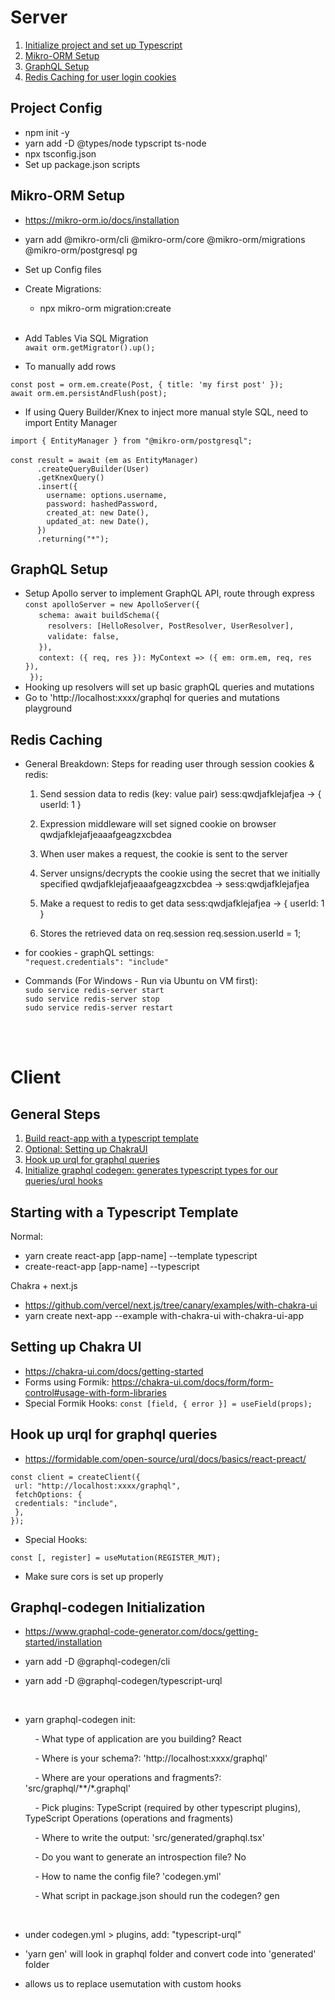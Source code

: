# Server

1. [Initialize project and set up Typescript](#Project-Config)
2. [Mikro-ORM Setup](#Mikro-ORM-Setup)
3. [GraphQL Setup](#GraphQL-Setup)
4. [Redis Caching for user login cookies](#Redis-Caching)

## Project Config

- npm init -y
- yarn add -D @types/node typscript ts-node
- npx tsconfig.json
- Set up package.json scripts

## Mikro-ORM Setup

- https://mikro-orm.io/docs/installation
- yarn add @mikro-orm/cli @mikro-orm/core @mikro-orm/migrations @mikro-orm/postgresql pg
- Set up Config files

- Create Migrations:
  - npx mikro-orm migration:create <br /> <br />

- Add Tables Via SQL Migration <br />
```await orm.getMigrator().up();```

- To manually add rows

```const post = orm.em.create(Post, { title: 'my first post' }); ``` <br />
```await orm.em.persistAndFlush(post);```

 - If using Query Builder/Knex to inject more manual style SQL, need to import Entity Manager

 ``` import { EntityManager } from "@mikro-orm/postgresql"; ``` <br /> <br />
 ``` const result = await (em as EntityManager) ``` <br />
 ```       .createQueryBuilder(User) ``` <br />
 ```       .getKnexQuery() ``` <br />
 ```       .insert({ ``` <br />
 ```         username: options.username, ``` <br />
 ```         password: hashedPassword, ``` <br />
 ```         created_at: new Date(), ``` <br />
 ```         updated_at: new Date(), ``` <br />
 ```       }) ``` <br />
 ```       .returning("*"); ``` <br />

## GraphQL Setup

- Setup Apollo server to implement GraphQL API, route through express <br />
``` const apolloServer = new ApolloServer({ ``` <br />
```    schema: await buildSchema({ ``` <br />
```      resolvers: [HelloResolver, PostResolver, UserResolver], ``` <br />
```      validate: false, ``` <br />
```    }), ``` <br />
```    context: ({ req, res }): MyContext => ({ em: orm.em, req, res }), ``` <br />
```  }); ``` <br />
- Hooking up resolvers will set up basic graphQL queries and mutations
- Go to 'http://localhost:xxxx/graphql for queries and mutations playground

## Redis Caching

- General Breakdown: Steps for reading user through session cookies & redis:

  1. Send session data to redis (key: value pair)
  sess:qwdjafklejafjea -> { userId: 1 }

  2. Expression middleware will set signed cookie on browser
  qwdjafklejafjeaaafgeagzxcbdea

  3. When user makes a request, the cookie is sent to the server

  4. Server unsigns/decrypts the cookie using the secret that we initially specified
  qwdjafklejafjeaaafgeagzxcbdea -> sess:qwdjafklejafjea

  5. Make a request to redis to get data
  sess:qwdjafklejafjea -> { userId: 1 }

  6. Stores the retrieved data on req.session
  req.session.userId = 1;

- for cookies - graphQL settings: <br />
```"request.credentials": "include"```

- Commands (For Windows - Run via Ubuntu on VM first): <br />
```sudo service redis-server start``` <br />
```sudo service redis-server stop``` <br />
```sudo service redis-server restart``` <br />

<br /> <br />

# Client

## General Steps

1. [Build react-app with a typescript template](#Starting-with-a-Typescript-Template)
2. [Optional: Setting up ChakraUI](#Setting-up-Chakra-UI)
3. [Hook up urql for graphql queries](#Hook-up-urql-for-graphql-queries)
4. [Initialize graphql codegen: generates typescript types for our queries/urql hooks](#Graphql-codgen-Initialization)

## Starting with a Typescript Template

Normal:

- yarn create react-app [app-name] --template typescript
- create-react-app [app-name] --typescript

Chakra + next.js

- https://github.com/vercel/next.js/tree/canary/examples/with-chakra-ui
- yarn create next-app --example with-chakra-ui with-chakra-ui-app

## Setting up Chakra UI

- https://chakra-ui.com/docs/getting-started
- Forms using Formik:  https://chakra-ui.com/docs/form/form-control#usage-with-form-libraries
- Special Formik Hooks:
``` const [field, { error }] = useField(props); ```


## Hook up urql for graphql queries

- https://formidable.com/open-source/urql/docs/basics/react-preact/

`const client = createClient({ ` <br />
` url: "http://localhost:xxxx/graphql",` <br />
` fetchOptions: {` <br />
` credentials: "include",` <br />
` },` <br />
`});` <br />

- Special Hooks:

`const [, register] = useMutation(REGISTER_MUT);`

- Make sure cors is set up properly

## Graphql-codegen Initialization

- https://www.graphql-code-generator.com/docs/getting-started/installation

- yarn add -D @graphql-codegen/cli

- yarn add -D @graphql-codegen/typescript-urql

<br />

- yarn graphql-codegen init:

  &nbsp;&nbsp;&nbsp; - What type of application are you building? React

  &nbsp;&nbsp;&nbsp; - Where is your schema?: 'http://localhost:xxxx/graphql'

  &nbsp;&nbsp;&nbsp; - Where are your operations and fragments?: 'src/graphql/**/*.graphql'

  &nbsp;&nbsp;&nbsp; - Pick plugins: TypeScript (required by other typescript plugins), TypeScript Operations (operations and fragments)

  &nbsp;&nbsp;&nbsp; - Where to write the output: 'src/generated/graphql.tsx'

  &nbsp;&nbsp;&nbsp; - Do you want to generate an introspection file? No

  &nbsp;&nbsp;&nbsp; - How to name the config file? 'codegen.yml'

  &nbsp;&nbsp;&nbsp; - What script in package.json should run the codegen? gen

<br />

- under codegen.yml > plugins, add: "typescript-urql"

- 'yarn gen' will look in graphql folder and convert code into 'generated' folder

- allows us to replace usemutation with custom hooks